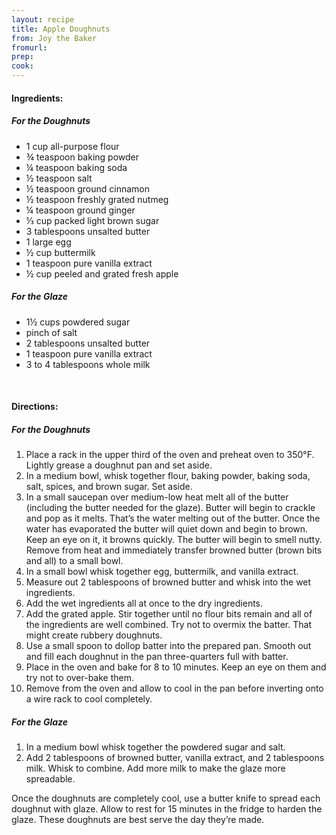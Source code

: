 ```yaml
---
layout: recipe
title: Apple Doughnuts
from: Joy the Baker
fromurl: 
prep: 
cook: 
---
```


#### Ingredients:

##### For the Doughnuts

* 1 cup all-purpose flour
* ¾ teaspoon baking powder
* ¼ teaspoon baking soda
* ½ teaspoon salt
* ½ teaspoon ground cinnamon
* ½ teaspoon freshly grated nutmeg
* ¼ teaspoon ground ginger
* ⅓ cup packed light brown sugar
* 3 tablespoons unsalted butter
* 1 large egg
* ½ cup buttermilk
* 1 teaspoon pure vanilla extract
* ½ cup peeled and grated fresh apple

##### For the Glaze

* 1½ cups powdered sugar
* pinch of salt
* 2 tablespoons unsalted butter
* 1 teaspoon pure vanilla extract
* 3 to 4 tablespoons whole milk

<br>

#### Directions:

##### For the Doughnuts
1. Place a rack in the upper third of the oven and preheat oven to 350°F.  Lightly grease a doughnut pan and set aside.
2. In a medium bowl, whisk together flour, baking powder, baking soda, salt, spices, and brown sugar.  Set aside.
3. In a small saucepan over medium-low heat melt all of the butter (including the butter needed for the glaze).  Butter will begin to crackle and pop as it melts.  That’s the water melting out of the butter.  Once the water has evaporated the butter will quiet down and begin to brown.  Keep an eye on it, it browns quickly.  The butter will begin to smell nutty.  Remove from heat and immediately transfer browned butter (brown bits and all) to a small bowl.
4. In a small bowl whisk together egg, buttermilk, and vanilla extract.  
5. Measure out 2 tablespoons of browned butter and whisk into the wet ingredients.
6. Add the wet ingredients all at once to the dry ingredients.  
7. Add the grated apple. Stir together until no flour bits remain and all of the ingredients are well combined.  Try not to overmix the batter.  That might create rubbery doughnuts.
8. Use a small spoon to dollop batter into the prepared pan.  Smooth out and fill each doughnut in the pan three-quarters full with batter.
9. Place in the oven and bake for 8 to 10 minutes.  Keep an eye on them and try not to over-bake them.  
10. Remove from the oven and allow to cool in the pan before inverting onto a wire rack to cool completely.


##### For the Glaze

1. In a medium bowl whisk together the powdered sugar and salt.  
2. Add 2 tablespoons of browned butter, vanilla extract, and 2 tablespoons milk.  Whisk to combine.  Add more milk to make the glaze more spreadable.


Once the doughnuts are completely cool, use a butter knife to spread each doughnut with glaze.  Allow to rest for 15 minutes in the fridge to harden the glaze.  These doughnuts are best serve the day they’re made.  
